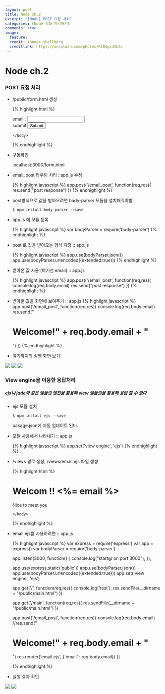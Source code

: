 ```yaml
---
layout: post
title: Node ch.2
excerpt: "[Node] POST 요청 처리"
categories: [Node 강좌 따라하기]
comments: true
image:
  feature:
  credit: thomas shellberg
  creditlink: https://unsplash.com/photos/Ki0dpxd3LGc
---
```


# Node ch.2

### POST 요청 처리
* /pubilc/form.html 생성

    {% highlight html %}
    <!DOCTYPE html>
    <html>
      <head>
        <meta charset="utf-8">
        <title>email form</title>
      </head>
      <body>
        <form action="/email_post" method="post">
          email : <input type="text" name="email"> <br/>
          submit <input type="submit">
        </form>


      </body>
    </html>

    {% endhighlight %}

* 구동확인

    localhost:3000/form.html

* email_post 라우팅 처리 ::app.js 수정

    {% highlight javascript %}
    app.post('/email_post', function(req,res){
    	res.send("post response")
    })
    {% endhighlight %}

* post방식으로 값을 받아오려면 bady-parser 모듈을 설치해줘야함

    `$ npm install body-parser --save`

* app.js 에 모듈 등록

    {% highlight javascript %}
    var bodyParser = require('body-parser')
    {% endhighlight %}

* post 로 값을 받아오는 형식 지정 :: app.js

    {% highlight javascript %}
    app.use(bodyParser.json())
    app.use(bodyParser.urlencoded({extended:true}))
    {% endhighlight %}


* 받아온 값 사용 (여기선 email) :: app.js

    {% highlight javascript %}
    app.post('/email_post', function(req,res){
    	console.log(req.body.email)
    	res.send("post response")
    })
    {% endhighlight %}

* 받아온 값을 화면에 보여주기 :: app.js
    {% highlight javascript %}
    app.post('/email_post', function(req,res){
    	console.log(req.body.email)
    	res.send("<h1>Welcome!" + req.body.email + "</h1>")
    })
    {% endhighlight %}


* 여기까지의 실행 화면 보기

<img src="https://cdn-images-1.medium.com/max/400/1*lN38sJpDyL-yBmerTc7CKg.jpeg">

<img src="https://cdn-images-1.medium.com/max/400/1*CuDWuFI4tQ_WTggcV-S1hg.jpeg">

<img src="https://cdn-images-1.medium.com/max/400/1*V2RTHgGWTDZ6XqWpq28KIg.jpeg">



### View engine을 이용한 응답처리
##### ejs나 jade와 같은 템플릿 엔진을 활용해 view 템플릿을 활용해 응답 할 수 있다


* ejs 모듈 설치

    `$ npm install ejs --save`

    pakage.json에 자동 업데이트 된다.

* 모듈 사용해서 나타내기 :: app.js

    {% highlight javascript %}
    app.set('view engine', 'ejs')
    {% endhighlight %}
* /views 경로 생성, /views/email.ejs 파일 생성

    {% highlight html %}
    <!DOCTYPE html>
    <html>
      <head>
        <meta charset="utf-8">
        <title>email ejs template</title>
      </head>
      <body>
        <h1>Welcom !! <%= email %> </h1>
        <p>Nice to meet you</p>

      </body>
    </html>

    {% endhighlight %}

* email.ejs를 사용하려면 :: app.js

    {% highlight javascript %}
    var express = require('express')
    var app = express()
    var bodyParser = require('body-parser')

    app.listen(3000, function() {
      console.log("start@ on port 3000");
    });

    app.use(express.static('public'))
    app.use(bodyParser.json())
    app.use(bodyParser.urlencoded({extended:true}))
    app.set('view engine', 'ejs')


    app.get('/', function(req,res){
      console.log('test');
      res.sendFile(__dirname + "/public/main.html")
    })

    app.get('/main', function(req,res){
      res.sendFile(__dirname + "/public/main.html")
    })

    app.post('/email_post', function(req,res){
      console.log(req.body.email)
      //res.send("<h1>Welcome!" + req.body.email + "</h1>")
      res.render('email.ejs', {'email' : req.body.email})
    })


    {% endhighlight %}


* 실행 결과 확인

<img src="https://cdn-images-1.medium.com/max/600/1*tu1iNFpRtRuSW0f4pMjrZQ.jpeg">

<img src="https://cdn-images-1.medium.com/max/600/1*K6v2GmkgS7JhmzpdswoHjA.jpeg">
